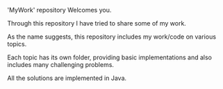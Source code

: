 'MyWork' repository Welcomes you.

Through this repository I have tried to share some of my work.

As the name suggests, this repository includes my work/code on various topics.

Each topic has its own folder, providing basic implementations and also includes many challenging problems.

All the solutions are implemented in Java.
